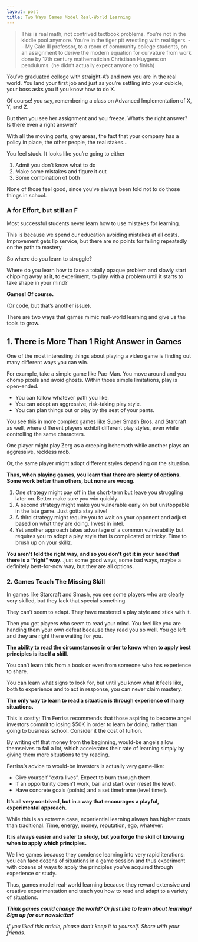 ```yaml
---
layout: post
title: Two Ways Games Model Real-World Learning
---
```

> This is real math, not contrived textbook problems. You’re not in the kiddie pool anymore. You’re in the tiger pit wrestling with real tigers.
> -- My Calc III professor, to a room of community college students, on an assignment to derive the modern equation for curvature from work done by 17th century mathematician Christiaan Huygens on pendulums.
> (he didn’t actually expect anyone to finish)

You’ve graduated college with straight-A’s and now you are in the real world. You land your first job and just as you’re settling into your cubicle, your boss asks you if you know how to do X.

Of course! you say, remembering a class on Advanced Implementation of X, Y, and Z.

But then you see her assignment and you freeze. What’s the right answer? Is there even a right answer?

With all the moving parts, grey areas, the fact that your company has a policy in place, the other people, the real stakes...

You feel stuck. It looks like you’re going to either
1. Admit you don’t know what to do
2. Make some mistakes and figure it out
3. Some combination of both

None of those feel good, since you’ve always been told not to do those things in school.

### A for Effort, but still an F
Most successful students never learn how to use mistakes for learning.

This is because we spend our education avoiding mistakes at all costs. Improvement gets lip service, but there are no points for failing repeatedly on the path to mastery.

So where do you learn to struggle?

Where do you learn how to face a totally opaque problem and slowly start chipping away at it, to experiment, to play with a problem until it starts to take shape in your mind?

**Games! Of course.**

(Or code, but that’s another issue).

There are two ways that games mimic real-world learning and give us the tools to grow.

## 1. There is More Than 1 Right Answer in Games
One of the most interesting things about playing a video game is finding out many different ways you can win.

For example, take a simple game like Pac-Man. You move around and you chomp pixels and avoid ghosts. Within those simple limitations, play is open-ended.
* You can follow whatever path you like.
* You can adopt an aggressive, risk-taking play style.
* You can plan things out or play by the seat of your pants.

You see this in more complex games like Super Smash Bros. and Starcraft as well, where different players exhibit different play styles, even while controlling the same characters.

One player might play Zerg as a creeping behemoth while another plays an aggressive, reckless mob.

Or, the same player might adopt different styles depending on the situation.

**Thus, when playing games, you learn that there are plenty of options. Some work better than others, but none are wrong.**

1. One strategy might pay off in the short-term but leave you struggling later on. Better make sure you win quickly.
2. A second strategy might make you vulnerable early on but unstoppable in the late game. Just gotta stay alive!
3. A third strategy might require you to wait on your opponent and adjust based on what they are doing. Invest in intel.
4. Yet another approach takes advantage of a common vulnerability but requires you to adopt a play style that is complicated or tricky. Time to brush up on your skillz.

**You aren't told the right way, and so you don't get it in your head that there is a “right” way**...just some good ways, some bad ways, maybe a definitely best-for-now way, but they are all options.

### 2. Games Teach The Missing Skill
In games like Starcraft and Smash, you see some players who are clearly very skilled, but they lack that special something.

They can’t seem to adapt. They have mastered a play style and stick with it.

Then you get players who seem to read your mind. You feel like you are handing them your own defeat because they read you so well. You go left and they are right there waiting for you.

**The ability to read the circumstances in order to know when to apply best principles is itself a skill**.

You can’t learn this from a book or even from someone who has experience to share.

You can learn what signs to look for, but until you know what it feels like, both to experience and to act in response, you can never claim mastery.

**The only way to learn to read a situation is through experience of many situations.**

This is costly; Tim Ferriss recommends that those aspiring to become angel investors commit to losing $50K in order to learn by doing, rather than going to business school. Consider it the cost of tuition.

By writing off that money from the beginning, would-be angels allow themselves to fail a lot, which accelerates their rate of learning simply by giving them more situations to try reading.

Ferriss’s advice to would-be investors is actually very game-like:
* Give yourself “extra lives”. Expect to burn through them.
* If an opportunity doesn’t work, bail and start over (reset the level).
* Have concrete goals (points) and a set timeframe (level timer).

**It’s all very contrived, but in a way that encourages a playful, experimental approach.**

While this is an extreme case, experiential learning always has higher costs than traditional. Time, energy, money, reputation, ego, whatever.

**It is always easier and safer to study, but you forgo the skill of knowing when to apply which principles.**

We like games because they condense learning into very rapid iterations: you can face dozens of situations in a game session and thus experiment with dozens of ways to apply the principles you’ve acquired through experience or study.

Thus, games model real-world learning because they reward extensive and creative experimentation and teach you how to read  and adapt to a variety of situations.

***Think games could change the world? Or just like to learn about learning? Sign up for our newsletter!***

*If you liked this article, please don’t keep it to yourself. Share with your friends.*